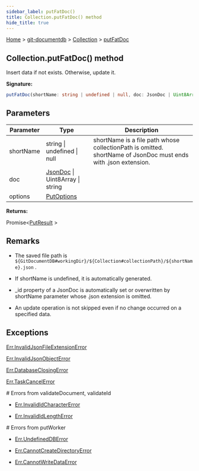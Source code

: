 ```yaml
---
sidebar_label: putFatDoc()
title: Collection.putFatDoc() method
hide_title: true
---
```


[Home](./index.md) &gt; [git-documentdb](./git-documentdb.md) &gt; [Collection](./git-documentdb.collection.md) &gt; [putFatDoc](./git-documentdb.collection.putfatdoc.md)

## Collection.putFatDoc() method

Insert data if not exists. Otherwise, update it.

<b>Signature:</b>

```typescript
putFatDoc(shortName: string | undefined | null, doc: JsonDoc | Uint8Array | string, options?: PutOptions): Promise<PutResult>;
```

## Parameters

|  Parameter | Type | Description |
|  --- | --- | --- |
|  shortName | string \| undefined \| null | shortName is a file path whose collectionPath is omitted. shortName of JsonDoc must ends with .json extension. |
|  doc | [JsonDoc](./git-documentdb.jsondoc.md) \| Uint8Array \| string |  |
|  options | [PutOptions](./git-documentdb.putoptions.md) |  |

<b>Returns:</b>

Promise&lt;[PutResult](./git-documentdb.putresult.md) &gt;

## Remarks

- The saved file path is `${GitDocumentDB#workingDir}/${Collection#collectionPath}/${shortName}.json` .

- If shortName is undefined, it is automatically generated.

- \_id property of a JsonDoc is automatically set or overwritten by shortName parameter whose .json extension is omitted.

- An update operation is not skipped even if no change occurred on a specified data.

## Exceptions

[Err.InvalidJsonFileExtensionError](./git-documentdb.err.invalidjsonfileextensionerror.md)

[Err.InvalidJsonObjectError](./git-documentdb.err.invalidjsonobjecterror.md)

[Err.DatabaseClosingError](./git-documentdb.err.databaseclosingerror.md)

[Err.TaskCancelError](./git-documentdb.err.taskcancelerror.md)

\# Errors from validateDocument, validateId

- [Err.InvalidIdCharacterError](./git-documentdb.err.invalididcharactererror.md)

- [Err.InvalidIdLengthError](./git-documentdb.err.invalididlengtherror.md)

\# Errors from putWorker

- [Err.UndefinedDBError](./git-documentdb.err.undefineddberror.md)

- [Err.CannotCreateDirectoryError](./git-documentdb.err.cannotcreatedirectoryerror.md)

- [Err.CannotWriteDataError](./git-documentdb.err.cannotwritedataerror.md)

